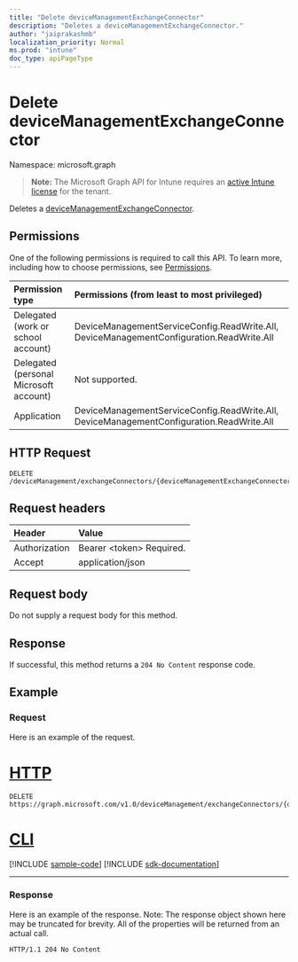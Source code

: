 ```yaml
---
title: "Delete deviceManagementExchangeConnector"
description: "Deletes a deviceManagementExchangeConnector."
author: "jaiprakashmb"
localization_priority: Normal
ms.prod: "intune"
doc_type: apiPageType
---
```


# Delete deviceManagementExchangeConnector

Namespace: microsoft.graph

> **Note:** The Microsoft Graph API for Intune requires an [active Intune license](https://go.microsoft.com/fwlink/?linkid=839381) for the tenant.

Deletes a [deviceManagementExchangeConnector](../resources/intune-onboarding-devicemanagementexchangeconnector.md).

## Permissions
One of the following permissions is required to call this API. To learn more, including how to choose permissions, see [Permissions](/graph/permissions-reference).

|Permission type|Permissions (from least to most privileged)|
|:---|:---|
|Delegated (work or school account)|DeviceManagementServiceConfig.ReadWrite.All, DeviceManagementConfiguration.ReadWrite.All|
|Delegated (personal Microsoft account)|Not supported.|
|Application|DeviceManagementServiceConfig.ReadWrite.All, DeviceManagementConfiguration.ReadWrite.All|

## HTTP Request
<!-- {
  "blockType": "ignored"
}
-->
``` http
DELETE /deviceManagement/exchangeConnectors/{deviceManagementExchangeConnectorId}
```

## Request headers
|Header|Value|
|:---|:---|
|Authorization|Bearer &lt;token&gt; Required.|
|Accept|application/json|

## Request body
Do not supply a request body for this method.

## Response
If successful, this method returns a `204 No Content` response code.

## Example

### Request
Here is an example of the request.

# [HTTP](#tab/http)
<!-- { "blockType": "request" , "name" : "intune_onboarding_devicemanagementexchangeconnector_delete_delete_devicemanagementexchangeconnector" }-->
``` http
DELETE https://graph.microsoft.com/v1.0/deviceManagement/exchangeConnectors/{deviceManagementExchangeConnectorId}
```

# [CLI](#tab/cli)
[!INCLUDE [sample-code](../includes/snippets/cli/intune-onboarding-devicemanagementexchangeconnector-delete-delete-devicemanagementexchangeconnector-cli-snippets.md)]
[!INCLUDE [sdk-documentation](../includes/snippets/snippets-sdk-documentation-link.md)]

---

### Response
Here is an example of the response. Note: The response object shown here may be truncated for brevity. All of the properties will be returned from an actual call.

<!-- { "blockType": "response"}-->
``` http
HTTP/1.1 204 No Content
```

